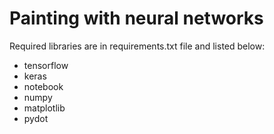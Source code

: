 # Painting with neural networks

Required libraries are in requirements.txt file and listed below:


- tensorflow
- keras
- notebook
- numpy
- matplotlib
- pydot
